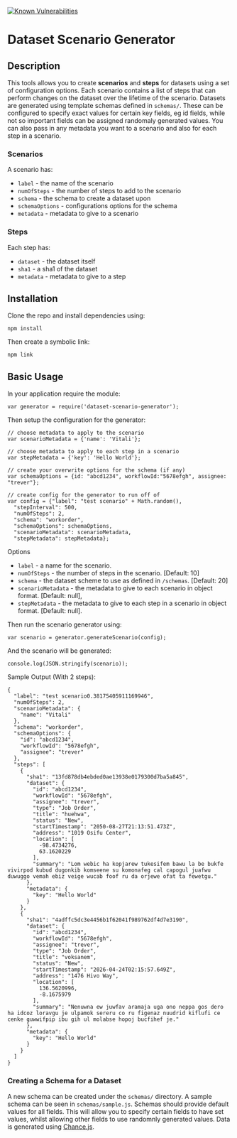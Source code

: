 [![Known Vulnerabilities](https://snyk.io/test/github/tommyj1994/dataset-scenario-generator/be70b8b9d1fb05986d9bc883735a8cf29b612829/badge.svg)](https://snyk.io/test/github/tommyj1994/dataset-scenario-generator/be70b8b9d1fb05986d9bc883735a8cf29b612829)
# Dataset Scenario Generator
## Description
This tools allows you to create **scenarios** and **steps** for datasets using a set of configuration options. Each scenario contains a list of steps that can perform changes on the dataset over the lifetime of the scenario. Datasets are generated using template schemas defined in `schemas/`. These can be configured to specify exact values for certain key fields, eg id fields, while not so important fields can be assigned randomaly generated values. You can also pass in any metadata you want to a scenario and also for each step in a scenario.

### Scenarios
A scenario has:
* `label` - the name of the scenario
* `numOfSteps` - the number of steps to add to the scenario
* `schema` - the schema to create a dataset upon
* `schemaOptions` - configurations options for the schema
* `metadata` - metadata to give to a scenario

### Steps
Each step has:
* `dataset` - the dataset itself
* `sha1` - a sha1 of the dataset
* `metadata` - metadata to give to a step

## Installation
Clone the repo and install dependencies using:

```
npm install
```

Then create a symbolic link:
```
npm link
```

## Basic Usage
In your application require the module:

```
var generator = require('dataset-scenario-generator');

```

Then setup the configuration for the generator:
```
// choose metadata to apply to the scenario
var scenarioMetadata = {'name': 'Vitali'};

// choose metadata to apply to each step in a scenario
var stepMetadata = {'key': 'Hello World'};

// create your overwrite options for the schema (if any)
var schemaOptions = {id: "abcd1234", workflowId:"5678efgh", assignee: "trever"};

// create config for the generator to run off of
var config = {"label": "test scenario" + Math.random(),
  "stepInterval": 500,
  "numOfSteps": 2,
  "schema": "workorder",
  "schemaOptions": schemaOptions,
  "scenarioMetadata": scenarioMetadata,
  "stepMetadata": stepMetadata};
```

Options
* `label` - a name for the scenario.
* `numOfSteps` - the number of steps in the scenario. [Default: 10]
* `schema` - the dataset scheme to use as defined in `/schemas`. [Default: 20]
* `scenarioMetadata` - the metadata to give to each scenario in object format. [Default: null],
* `stepMetadata` - the metadata to give to each step in a scenario in object format. [Default: null].

Then run the scenario generator using:

```
var scenario = generator.generateScenario(config);
```

And the scenario will be generated:

```
console.log(JSON.stringify(scenario));
```

Sample Output (With 2 steps):

```
{
  "label": "test scenario0.38175405911169946",
  "numOfSteps": 2,
  "scenarioMetadata": {
    "name": "Vitali"
  },
  "schema": "workorder",
  "schemaOptions": {
    "id": "abcd1234",
    "workflowId": "5678efgh",
    "assignee": "trever"
  },
  "steps": [
    {
      "sha1": "13fd878db4ebded0ae13938e0179300d7ba5a845",
      "dataset": {
        "id": "abcd1234",
        "workflowId": "5678efgh",
        "assignee": "trever",
        "type": "Job Order",
        "title": "huehwa",
        "status": "New",
        "startTimestamp": "2050-08-27T21:13:51.473Z",
        "address": "1019 Osifu Center",
        "location": [
          -98.4734276,
          63.1620229
        ],
        "summary": "Lom webic ha kopjarew tukesifem bawu la be bukfe vivirpod kubud dugonkib komseene su komonafeg cal capogul juafwu duwuggo vemah ebiz veige wucab foof ru da orjewe ofat ta fewetgu."
      },
      "metadata": {
        "key": "Hello World"
      }
    },
    {
      "sha1": "4adffc5dc3e4456b1f62041f989762df4d7e3190",
      "dataset": {
        "id": "abcd1234",
        "workflowId": "5678efgh",
        "assignee": "trever",
        "type": "Job Order",
        "title": "voksanem",
        "status": "New",
        "startTimestamp": "2026-04-24T02:15:57.649Z",
        "address": "1476 Hivo Way",
        "location": [
          136.5620996,
          -8.1675979
        ],
        "summary": "Nenuwna ew juwfav aramaja uga ono neppa gos dero ha idcoz loravgu je ulpamok sereru co ru figenaz nuudrid kiflufi ce cenke guwwifpip ibu gih ul molabse hopoj bucfihef je."
      },
      "metadata": {
        "key": "Hello World"
      }
    }
  ]
}
```

### Creating a Schema for a Dataset
A new schema can be created under the `schemas/` directory.  A sample schema can be seen in `schemas/sample.js`.
Schemas should provide default values for all fields. This will allow you to specify certain fields to have set values, whilst allowing other fields to use randomnly generated values. Data is generated using [Chance.js](http://chancejs.com).
